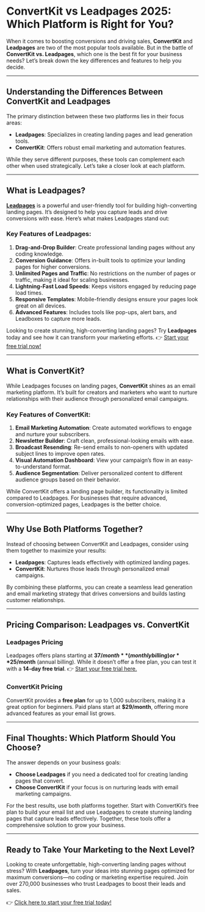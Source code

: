 # ConvertKit vs Leadpages 2025: Which Platform is Right for You?

When it comes to boosting conversions and driving sales, **ConvertKit** and **Leadpages** are two of the most popular tools available. But in the battle of **ConvertKit vs. Leadpages**, which one is the best fit for your business needs? Let’s break down the key differences and features to help you decide.

---

## Understanding the Differences Between ConvertKit and Leadpages

The primary distinction between these two platforms lies in their focus areas:
- **Leadpages**: Specializes in creating landing pages and lead generation tools.  
- **ConvertKit**: Offers robust email marketing and automation features.

While they serve different purposes, these tools can complement each other when used strategically. Let’s take a closer look at each platform.

---

## What is Leadpages?

**[Leadpages](https://bit.ly/LEadPages)** is a powerful and user-friendly tool for building high-converting landing pages. It’s designed to help you capture leads and drive conversions with ease. Here’s what makes Leadpages stand out:

### Key Features of Leadpages:
1. **Drag-and-Drop Builder**: Create professional landing pages without any coding knowledge.
2. **Conversion Guidance**: Offers in-built tools to optimize your landing pages for higher conversions.
3. **Unlimited Pages and Traffic**: No restrictions on the number of pages or traffic, making it ideal for scaling businesses.
4. **Lightning-Fast Load Speeds**: Keeps visitors engaged by reducing page load times.
5. **Responsive Templates**: Mobile-friendly designs ensure your pages look great on all devices.
6. **Advanced Features**: Includes tools like pop-ups, alert bars, and Leadboxes to capture more leads.

Looking to create stunning, high-converting landing pages? Try **Leadpages** today and see how it can transform your marketing efforts. 👉 [Start your free trial now!](https://bit.ly/LEadPages)

---

## What is ConvertKit?

While Leadpages focuses on landing pages, **ConvertKit** shines as an email marketing platform. It’s built for creators and marketers who want to nurture relationships with their audience through personalized email campaigns.

### Key Features of ConvertKit:
1. **Email Marketing Automation**: Create automated workflows to engage and nurture your subscribers.
2. **Newsletter Builder**: Craft clean, professional-looking emails with ease.
3. **Broadcast Resending**: Re-send emails to non-openers with updated subject lines to improve open rates.
4. **Visual Automation Dashboard**: View your campaign’s flow in an easy-to-understand format.
5. **Audience Segmentation**: Deliver personalized content to different audience groups based on their behavior.

While ConvertKit offers a landing page builder, its functionality is limited compared to Leadpages. For businesses that require advanced, conversion-optimized pages, Leadpages is the better choice.

---

## Why Use Both Platforms Together?

Instead of choosing between ConvertKit and Leadpages, consider using them together to maximize your results:
- **Leadpages**: Captures leads effectively with optimized landing pages.
- **ConvertKit**: Nurtures those leads through personalized email campaigns.

By combining these platforms, you can create a seamless lead generation and email marketing strategy that drives conversions and builds lasting customer relationships.

---

## Pricing Comparison: Leadpages vs. ConvertKit

### Leadpages Pricing
Leadpages offers plans starting at **$37/month** (monthly billing) or **$25/month** (annual billing). While it doesn’t offer a free plan, you can test it with a **14-day free trial**. 👉 [Start your free trial here.](https://bit.ly/LEadPages)

### ConvertKit Pricing
ConvertKit provides a **free plan** for up to 1,000 subscribers, making it a great option for beginners. Paid plans start at **$29/month**, offering more advanced features as your email list grows.

---

## Final Thoughts: Which Platform Should You Choose?

The answer depends on your business goals:
- **Choose Leadpages** if you need a dedicated tool for creating landing pages that convert.
- **Choose ConvertKit** if your focus is on nurturing leads with email marketing campaigns.

For the best results, use both platforms together. Start with ConvertKit’s free plan to build your email list and use Leadpages to create stunning landing pages that capture leads effectively. Together, these tools offer a comprehensive solution to grow your business.

---

## Ready to Take Your Marketing to the Next Level?

Looking to create unforgettable, high-converting landing pages without stress? With **Leadpages**, turn your ideas into stunning pages optimized for maximum conversions—no coding or marketing expertise required. Join over 270,000 businesses who trust Leadpages to boost their leads and sales.

👉 [Click here to start your free trial today!](https://bit.ly/LEadPages)
